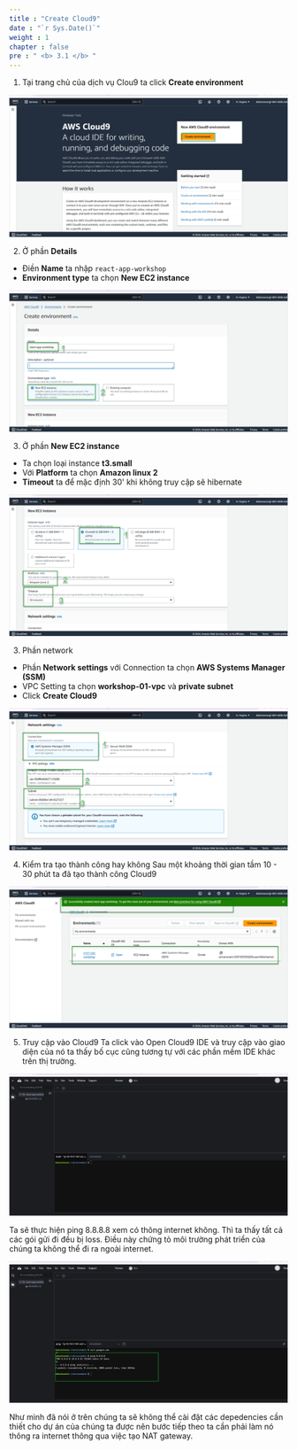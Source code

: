 ```yaml
---
title : "Create Cloud9"
date : "`r Sys.Date()`"
weight : 1
chapter : false
pre : " <b> 3.1 </b> "
---
```


1. Tại trang chủ của dịch vụ Clou9 ta click **Create environment**

![IMAGE](/images/3-developmentEnvironment/3.1-createCloud9/001-createCloud9.png)

2. Ở phần **Details**
- Điền **Name** ta nhập `react-app-workshop`
- **Environment type** ta chọn **New EC2 instance**

![IMAGE](/images/3-developmentEnvironment/3.1-createCloud9/002-createCloud9.png)

3. Ở phần **New EC2 instance** 
- Ta chọn loại instance **t3.small**
- Với **Platform** ta chọn **Amazon linux 2**
- **Timeout** ta để mặc định 30' khi không truy cập sẽ hibernate

![IMAGE](/images/3-developmentEnvironment/3.1-createCloud9/003-createCloud9.png)

3. Phần network
- Phần **Network settings** với Connection ta chọn **AWS Systems Manager (SSM)**
- VPC Setting ta chọn **workshop-01-vpc** và **private subnet**
- Click **Create Cloud9**

![IMAGE](/images/3-developmentEnvironment/3.1-createCloud9/004-createCloud9.png)

4. Kiểm tra tạo thành công hay không
Sau một khoảng thời gian tầm 10 - 30 phút ta đã tạo thành công Cloud9

![IMAGE](/images/3-developmentEnvironment/3.1-createCloud9/005-createCloud9.png)

5. Truy cập vào Cloud9
Ta click vào Open Cloud9 IDE và truy cập vào giao diện của nó ta thấy bố cục cũng tương tự với các phần mềm IDE khác trên thị trường.

![IMAGE](/images/3-developmentEnvironment/3.1-createCloud9/006-createCloud9.png)

Ta sẽ thực hiện ping 8.8.8.8 xem có thông internet không. Thì ta thấy tất cả các gói gửi đi đều bị loss. Điều này chứng tỏ môi trường phát triển của chúng ta không thể đi ra ngoài internet. 

![IMAGE](/images/3-developmentEnvironment/3.1-createCloud9/007-createCloud9.png)

Như mình đã nói ở trên chúng ta sẽ không thể cài đặt các depedencies cần thiết cho dự án của chúng ta được nên bước tiếp theo ta cần phải làm nó thông ra internet thông qua việc tạo NAT gateway.
